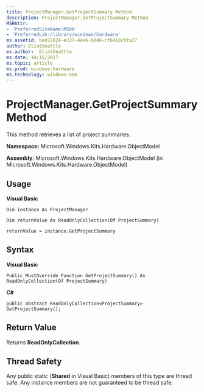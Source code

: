 ```yaml
---
title: ProjectManager.GetProjectSummary Method
description: ProjectManager.GetProjectSummary Method
MSHAttr:
- 'PreferredSiteName:MSDN'
- 'PreferredLib:/library/windows/hardware'
ms.assetid: bed22024-e227-44e6-b846-cf6418c0fa27
author: EliotSeattle
ms.author:  EliotSeattle
ms.date: 10/15/2017
ms.topic: article
ms.prod: windows-hardware
ms.technology: windows-oem
---
```


# ProjectManager.GetProjectSummary Method


This method retrieves a list of project summaries.

**Namespace:** Microsoft.Windows.Kits.Hardware.ObjectModel

**Assembly:** Microsoft.Windows.Kits.Hardware.ObjectModel (in Microsoft.Windows.Kits.Hardware.ObjectModel)

## <span id="Usage"></span><span id="usage"></span><span id="USAGE"></span>Usage


**Visual Basic**

`Dim instance As ProjectManager`

`Dim returnValue As ReadOnlyCollection(Of ProjectSummary)`

`returnValue = instance.GetProjectSummary`

## <span id="Syntax"></span><span id="syntax"></span><span id="SYNTAX"></span>Syntax


**Visual Basic**

`Public MustOverride Function GetProjectSummary() As ReadOnlyCollection(Of ProjectSummary)`

**C#**

`public abstract ReadOnlyCollection<ProjectSummary> GetProjectSummary();`

## <span id="Return_Value"></span><span id="return_value"></span><span id="RETURN_VALUE"></span>Return Value


Returns **ReadOnlyCollection**.

## <span id="Thread_Safety"></span><span id="thread_safety"></span><span id="THREAD_SAFETY"></span>Thread Safety


Any public static (**Shared** in Visual Basic) members of this type are thread safe. Any instance members are not guaranteed to be thread safe.

 

 






